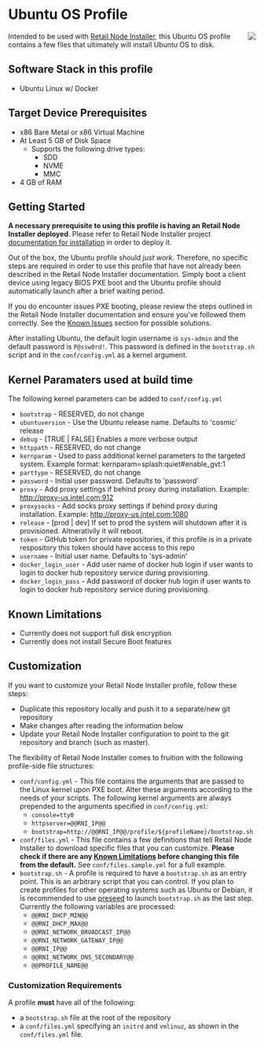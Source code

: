 # Ubuntu OS Profile

<img align="right" src="https://assets.ubuntu.com/v1/29985a98-ubuntu-logo32.png">

Intended to be used with [Retail Node Installer](https://github.com/intel/retail-node-installer), this Ubuntu OS profile contains a few files that ultimately will install Ubuntu OS to disk.

## Software Stack in this profile

* Ubuntu Linux w/ Docker

## Target Device Prerequisites

* x86 Bare Metal or x86 Virtual Machine
* At Least 5 GB of Disk Space
  * Supports the following drive types:
    * SDD
    * NVME
    * MMC
* 4 GB of RAM

## Getting Started

**A necessary prerequisite to using this profile is having an Retail Node Installer deployed**. Please refer to Retail Node Installer project [documentation for installation](https://github.com/intel/retail-node-installer) in order to deploy it.

Out of the box, the Ubuntu profile should _just work_. Therefore, no specific steps are required in order to use this profile that have not already been described in the Retail Node Installer documentation. Simply boot a client device using legacy BIOS PXE boot and the Ubuntu profile should automatically launch after a brief waiting period.

If you do encounter issues PXE booting, please review the steps outlined in the Retail Node Installer documentation and ensure you've followed them correctly. See the [Known Issues](#Known-Issues) section for possible solutions.

After installing Ubuntu, the default login username is `sys-admin` and the default password is `P@ssw0rd!`. This password is defined in the `bootstrap.sh` script and in the `conf/config.yml` as a kernel argument.

## Kernel Paramaters used at build time

The following kernel parameters can be added to `conf/config.yml`

* `bootstrap` - RESERVED, do not change
* `ubuntuversion` - Use the Ubuntu release name. Defaults to 'cosmic' release
* `debug` - [TRUE | FALSE] Enables a more verbose output
* `httppath` - RESERVED, do not change
* `kernparam` - Used to pass additional kernel parameters to the targeted system.  Example format: kernparam=splash:quiet#enable_gvt:1
* `parttype` - RESERVED, do not change
* `password` - Initial user password. Defaults to 'password'
* `proxy` - Add proxy settings if behind proxy during installation.  Example: http://proxy-us.intel.com:912
* `proxysocks` - Add socks proxy settings if behind proxy during installation.  Example: http://proxy-us.intel.com:1080
* `release` - [prod | dev] If set to prod the system will shutdown after it is provisioned.  Altnerativily it will reboot.
* `token` - GitHub token for private repositories, if this profile is in a private respository this token should have access to this repo
* `username` - Initial user name. Defaults to 'sys-admin'
* `docker_login_user` - Add user name of docker hub login if user wants to login to docker hub repository service during provisioning.
* `docker_login_pass` - Add password of docker hub login if user wants to login to docker hub repository service during provisioning.

## Known Limitations

* Currently does not support full disk encryption
* Currently does not install Secure Boot features

## Customization

If you want to customize your Retail Node Installer profile, follow these steps:

* Duplicate this repository locally and push it to a separate/new git repository
* Make changes after reading the information below
* Update your Retail Node Installer configuration to point to the git repository and branch (such as master).

The flexibility of Retail Node Installer comes to fruition with the following profile-side file structures:

* `conf/config.yml` - This file contains the arguments that are passed to the Linux kernel upon PXE boot. Alter these arguments according to the needs of your scripts. The following kernel arguments are always prepended to the arguments specified in `conf/config.yml`:
  * `console=tty0`
  * `httpserver=@@RNI_IP@@`
  * `bootstrap=http://@@RNI_IP@@/profile/${profileName}/bootstrap.sh`
* `conf/files.yml` - This file contains a few definitions that tell Retail Node Installer to download specific files that you can customize. **Please check if there are any [Known Limitations](#Known-Limitations) before changing this file from the default.** See `conf/files.sample.yml` for a full example.
* `bootstrap.sh` - A profile is required to have a `bootstrap.sh` as an entry point. This is an arbitrary script that you can control. If you plan to create profiles for other operating systems such as Ubuntu or Debian, it is recommended to use [preseed](https://wiki.debian.org/DebianInstaller/Preseed) to launch `bootstrap.sh` as the last step.
Currently the following variables are processed:
  * `@@RNI_DHCP_MIN@@`
  * `@@RNI_DHCP_MAX@@`
  * `@@RNI_NETWORK_BROADCAST_IP@@`
  * `@@RNI_NETWORK_GATEWAY_IP@@`
  * `@@RNI_IP@@`
  * `@@RNI_NETWORK_DNS_SECONDARY@@`
  * `@@PROFILE_NAME@@`

### Customization Requirements

A profile **must** have all of the following:

* a `bootstrap.sh` file at the root of the repository
* a `conf/files.yml` specifying an `initrd` and `vmlinuz`, as shown in the `conf/files.yml` file.
